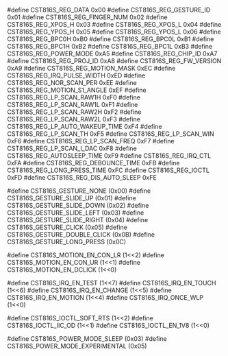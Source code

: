 #define CST816S_REG_DATA                0x00
#define CST816S_REG_GESTURE_ID          0x01
#define CST816S_REG_FINGER_NUM          0x02
#define CST816S_REG_XPOS_H              0x03
#define CST816S_REG_XPOS_L              0x04
#define CST816S_REG_YPOS_H              0x05
#define CST816S_REG_YPOS_L              0x06
#define CST816S_REG_BPC0H               0xB0
#define CST816S_REG_BPC0L               0xB1
#define CST816S_REG_BPC1H               0xB2
#define CST816S_REG_BPC1L               0xB3
#define CST816S_REG_POWER_MODE          0xA5
#define CST816S_REG_CHIP_ID             0xA7
#define CST816S_REG_PROJ_ID             0xA8
#define CST816S_REG_FW_VERSION          0xA9
#define CST816S_REG_MOTION_MASK         0xEC
#define CST816S_REG_IRQ_PULSE_WIDTH     0xED
#define CST816S_REG_NOR_SCAN_PER        0xEE
#define CST816S_REG_MOTION_S1_ANGLE     0xEF
#define CST816S_REG_LP_SCAN_RAW1H       0xF0
#define CST816S_REG_LP_SCAN_RAW1L       0xF1
#define CST816S_REG_LP_SCAN_RAW2H       0xF2
#define CST816S_REG_LP_SCAN_RAW2L       0xF3
#define CST816S_REG_LP_AUTO_WAKEUP_TIME 0xF4
#define CST816S_REG_LP_SCAN_TH          0xF5
#define CST816S_REG_LP_SCAN_WIN         0xF6
#define CST816S_REG_LP_SCAN_FREQ        0xF7
#define CST816S_REG_LP_SCAN_I_DAC       0xF8
#define CST816S_REG_AUTOSLEEP_TIME      0xF9
#define CST816S_REG_IRQ_CTL             0xFA
#define CST816S_REG_DEBOUNCE_TIME       0xFB
#define CST816S_REG_LONG_PRESS_TIME     0xFC
#define CST816S_REG_IOCTL               0xFD
#define CST816S_REG_DIS_AUTO_SLEEP      0xFE

#define CST816S_GESTURE_NONE          (0x00)
#define CST816S_GESTURE_SLIDE_UP      (0x01)
#define CST816S_GESTURE_SLIDE_DOWN    (0x02)
#define CST816S_GESTURE_SLIDE_LEFT    (0x03)
#define CST816S_GESTURE_SLIDE_RIGHT   (0x04)
#define CST816S_GESTURE_CLICK         (0x05)
#define CST816S_GESTURE_DOUBLE_CLICK  (0x0B)
#define CST816S_GESTURE_LONG_PRESS    (0x0C)

#define CST816S_MOTION_EN_CON_LR      (1<<2)
#define CST816S_MOTION_EN_CON_UR      (1<<1)
#define CST816S_MOTION_EN_DCLICK      (1<<0)

#define CST816S_IRQ_EN_TEST           (1<<7)
#define CST816S_IRQ_EN_TOUCH          (1<<6)
#define CST816S_IRQ_EN_CHANGE         (1<<5)
#define CST816S_IRQ_EN_MOTION         (1<<4)
#define CST816S_IRQ_ONCE_WLP          (1<<0)

#define CST816S_IOCTL_SOFT_RTS        (1<<2)
#define CST816S_IOCTL_IIC_OD          (1<<1)
#define CST816S_IOCTL_EN_1V8          (1<<0)

#define CST816S_POWER_MODE_SLEEP          (0x03)
#define CST816S_POWER_MODE_EXPERIMENTAL   (0x05)